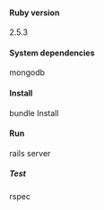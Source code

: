 #### Ruby version
2.5.3

#### System dependencies
mongodb


#### Install
bundle Install

#### Run
rails server

##### Test
rspec
